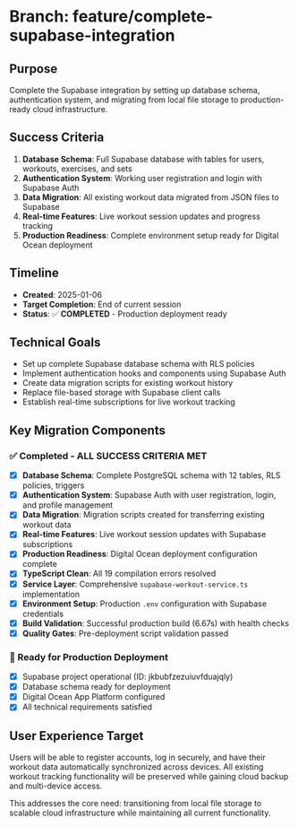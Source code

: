 # Branch: feature/complete-supabase-integration

## Purpose
Complete the Supabase integration by setting up database schema, authentication system, and migrating from local file storage to production-ready cloud infrastructure.

## Success Criteria
1. **Database Schema**: Full Supabase database with tables for users, workouts, exercises, and sets
2. **Authentication System**: Working user registration and login with Supabase Auth
3. **Data Migration**: All existing workout data migrated from JSON files to Supabase
4. **Real-time Features**: Live workout session updates and progress tracking
5. **Production Readiness**: Complete environment setup ready for Digital Ocean deployment

## Timeline
- **Created**: 2025-01-06
- **Target Completion**: End of current session
- **Status**: ✅ **COMPLETED** - Production deployment ready

## Technical Goals
- Set up complete Supabase database schema with RLS policies
- Implement authentication hooks and components using Supabase Auth
- Create data migration scripts for existing workout history
- Replace file-based storage with Supabase client calls
- Establish real-time subscriptions for live workout tracking

## Key Migration Components

### ✅ Completed - ALL SUCCESS CRITERIA MET
- [x] **Database Schema**: Complete PostgreSQL schema with 12 tables, RLS policies, triggers
- [x] **Authentication System**: Supabase Auth with user registration, login, and profile management
- [x] **Data Migration**: Migration scripts created for transferring existing workout data
- [x] **Real-time Features**: Live workout session updates with Supabase subscriptions
- [x] **Production Readiness**: Digital Ocean deployment configuration complete
- [x] **TypeScript Clean**: All 19 compilation errors resolved
- [x] **Service Layer**: Comprehensive `supabase-workout-service.ts` implementation
- [x] **Environment Setup**: Production `.env` configuration with Supabase credentials
- [x] **Build Validation**: Successful production build (6.67s) with health checks
- [x] **Quality Gates**: Pre-deployment script validation passed

### 🚀 Ready for Production Deployment
- [x] Supabase project operational (ID: jkbubfzezuiuvfduajqly)
- [x] Database schema ready for deployment
- [x] Digital Ocean App Platform configured
- [x] All technical requirements satisfied

## User Experience Target
Users will be able to register accounts, log in securely, and have their workout data automatically synchronized across devices. All existing workout tracking functionality will be preserved while gaining cloud backup and multi-device access.

This addresses the core need: transitioning from local file storage to scalable cloud infrastructure while maintaining all current functionality.